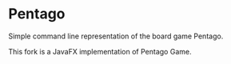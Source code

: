 # Pentago
Simple command line representation of the board game Pentago.

This fork is a JavaFX implementation of Pentago Game.
